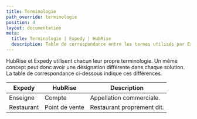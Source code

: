 ```yaml
---
title: Terminologie
path_override: terminologie
position: 4
layout: documentation
meta:
  title: Terminologie | Expedy | HubRise
  description: Table de correspondance entre les termes utilisés par Expedy et HubRise pour le même concept. Connectez vos apps et synchronisez vos données.
---
```


HubRise et Expedy utilisent chacun leur propre terminologie. Un même concept peut donc avoir une désignation différente dans chaque solution. La table de correspondance ci-dessous indique ces différences.

| Expedy     | HubRise        | Description                |
| ---------- | -------------- | -------------------------- |
| Enseigne   | Compte         | Appellation commerciale.   |
| Restaurant | Point de vente | Restaurant proprement dit. |
